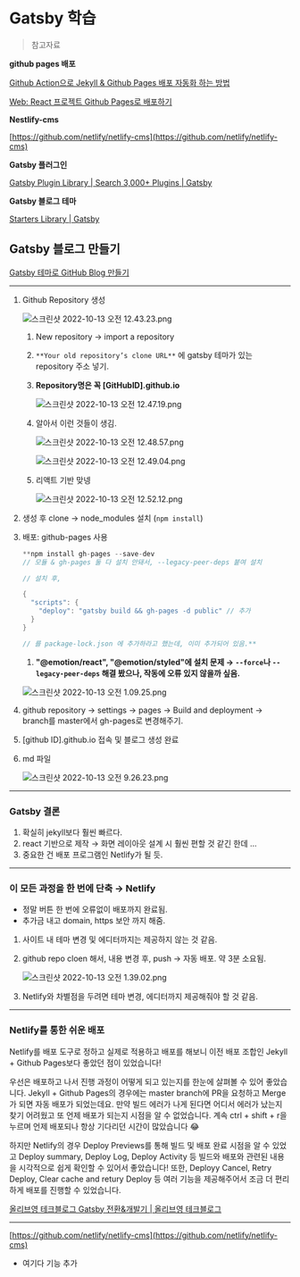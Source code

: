 # Gatsby 학습

> 참고자료
> 

**github pages 배포**

[Github Action으로 Jekyll & Github Pages 배포 자동화 하는 방법](https://deeplify.dev/tools/git/github-pages-github-action)

[Web: React 프로젝트 Github Pages로 배포하기](https://medium.com/hcleedev/web-react-%ED%94%84%EB%A1%9C%EC%A0%9D%ED%8A%B8-github-pages%EB%A1%9C-%EB%B0%B0%ED%8F%AC%ED%95%98%EA%B8%B0-f62e59a2e210)

**Nestlify-cms**

[https://github.com/netlify/netlify-cms](https://github.com/netlify/netlify-cms)

**Gatsby 플러그인**

[Gatsby Plugin Library | Search 3,000+ Plugins | Gatsby](https://www.gatsbyjs.com/plugins)

**Gatsby 블로그 테마**

[Starters Library | Gatsby](https://www.gatsbyjs.com/starters/)

## Gatsby 블로그 만들기

[Gatsby 테마로 GitHub Blog 만들기](https://www.zoomkoding.com/gatsby-github-blog/)

---

1. Github Repository 생성
   
    ![스크린샷 2022-10-13 오전 12.43.23.png](Gatsby%20%E1%84%92%E1%85%A1%E1%86%A8%E1%84%89%E1%85%B3%E1%86%B8%208f3692357c4a4eb3b871f7c4b4443f71/%25E1%2584%2589%25E1%2585%25B3%25E1%2584%258F%25E1%2585%25B3%25E1%2584%2585%25E1%2585%25B5%25E1%2586%25AB%25E1%2584%2589%25E1%2585%25A3%25E1%2586%25BA_2022-10-13_%25E1%2584%258B%25E1%2585%25A9%25E1%2584%258C%25E1%2585%25A5%25E1%2586%25AB_12.43.23.png)
    
    1. New repository → import a repository
    2. `**Your old repository’s clone URL**` 에 gatsby 테마가 있는 repository 주소 넣기.
    3. **Repository명은 꼭 [GitHubID].github.io**
       
        ![스크린샷 2022-10-13 오전 12.47.19.png](Gatsby%20%E1%84%92%E1%85%A1%E1%86%A8%E1%84%89%E1%85%B3%E1%86%B8%208f3692357c4a4eb3b871f7c4b4443f71/%25E1%2584%2589%25E1%2585%25B3%25E1%2584%258F%25E1%2585%25B3%25E1%2584%2585%25E1%2585%25B5%25E1%2586%25AB%25E1%2584%2589%25E1%2585%25A3%25E1%2586%25BA_2022-10-13_%25E1%2584%258B%25E1%2585%25A9%25E1%2584%258C%25E1%2585%25A5%25E1%2586%25AB_12.47.19.png)
        
    4. 알아서 이런 것들이 생김. 
       
        ![스크린샷 2022-10-13 오전 12.48.57.png](Gatsby%20%E1%84%92%E1%85%A1%E1%86%A8%E1%84%89%E1%85%B3%E1%86%B8%208f3692357c4a4eb3b871f7c4b4443f71/%25E1%2584%2589%25E1%2585%25B3%25E1%2584%258F%25E1%2585%25B3%25E1%2584%2585%25E1%2585%25B5%25E1%2586%25AB%25E1%2584%2589%25E1%2585%25A3%25E1%2586%25BA_2022-10-13_%25E1%2584%258B%25E1%2585%25A9%25E1%2584%258C%25E1%2585%25A5%25E1%2586%25AB_12.48.57.png)
        
        ![스크린샷 2022-10-13 오전 12.49.04.png](Gatsby%20%E1%84%92%E1%85%A1%E1%86%A8%E1%84%89%E1%85%B3%E1%86%B8%208f3692357c4a4eb3b871f7c4b4443f71/%25E1%2584%2589%25E1%2585%25B3%25E1%2584%258F%25E1%2585%25B3%25E1%2584%2585%25E1%2585%25B5%25E1%2586%25AB%25E1%2584%2589%25E1%2585%25A3%25E1%2586%25BA_2022-10-13_%25E1%2584%258B%25E1%2585%25A9%25E1%2584%258C%25E1%2585%25A5%25E1%2586%25AB_12.49.04.png)
        
    5. 리액트 기반 맞넹
       
        ![스크린샷 2022-10-13 오전 12.52.12.png](Gatsby%20%E1%84%92%E1%85%A1%E1%86%A8%E1%84%89%E1%85%B3%E1%86%B8%208f3692357c4a4eb3b871f7c4b4443f71/%25E1%2584%2589%25E1%2585%25B3%25E1%2584%258F%25E1%2585%25B3%25E1%2584%2585%25E1%2585%25B5%25E1%2586%25AB%25E1%2584%2589%25E1%2585%25A3%25E1%2586%25BA_2022-10-13_%25E1%2584%258B%25E1%2585%25A9%25E1%2584%258C%25E1%2585%25A5%25E1%2586%25AB_12.52.12.png)
        

1. 생성 후 clone → node_modules 설치 (`npm install`)
2. 배포: github-pages 사용
   
    ```java
    **npm install gh-pages --save-dev
    // 모듈 & gh-pages 둘 다 설치 안돼서, --legacy-peer-deps 붙여 설치
    
    // 설치 후,
    
    {
      "scripts": {
        "deploy": "gatsby build && gh-pages -d public" // 추가
      }
    }
    
    // 를 package-lock.json 에 추가하라고 했는데, 이미 추가되어 있음.**
    ```
    
    1. **"@emotion/react", "@emotion/styled"에 설치 문제 → `--force`나 `--legacy-peer-deps` 해결 봤으나, 작동에 오류 있지 않을까 싶음.**
    
    ![스크린샷 2022-10-13 오전 1.09.25.png](Gatsby%20%E1%84%92%E1%85%A1%E1%86%A8%E1%84%89%E1%85%B3%E1%86%B8%208f3692357c4a4eb3b871f7c4b4443f71/%25E1%2584%2589%25E1%2585%25B3%25E1%2584%258F%25E1%2585%25B3%25E1%2584%2585%25E1%2585%25B5%25E1%2586%25AB%25E1%2584%2589%25E1%2585%25A3%25E1%2586%25BA_2022-10-13_%25E1%2584%258B%25E1%2585%25A9%25E1%2584%258C%25E1%2585%25A5%25E1%2586%25AB_1.09.25.png)
    
3. github repository → settings → pages → Build and deployment → branch를 master에서 gh-pages로 변경해주기. 
4. [github ID].github.io 접속 및 블로그 생성 완료
5. md 파일
   
    ![스크린샷 2022-10-13 오전 9.26.23.png](Gatsby%20%E1%84%92%E1%85%A1%E1%86%A8%E1%84%89%E1%85%B3%E1%86%B8%208f3692357c4a4eb3b871f7c4b4443f71/%25E1%2584%2589%25E1%2585%25B3%25E1%2584%258F%25E1%2585%25B3%25E1%2584%2585%25E1%2585%25B5%25E1%2586%25AB%25E1%2584%2589%25E1%2585%25A3%25E1%2586%25BA_2022-10-13_%25E1%2584%258B%25E1%2585%25A9%25E1%2584%258C%25E1%2585%25A5%25E1%2586%25AB_9.26.23.png)
    

---

### Gatsby 결론

1. 확실히 jekyll보다 훨씬 빠르다. 
2. react 기반으로 제작  → 화면 레이아웃 설계 시 훨씬 편할 것 같긴 한데 … 
3. 중요한 건 배포 프로그램인 Netlify가 될 듯.

---

### 이 모든 과정을 한 번에 단축 → Netlify

- 정말 버튼 한 번에 오류없이 배포까지 완료됨.
- 추가금 내고 domain, https 보안 까지 해줌.

1. 사이트 내 테마 변경 및 에디터까지는 제공하지 않는 것 같음. 
2. github repo cloen 해서, 내용 변경 후, push → 자동 배포. 약 3분 소요됨. 
   
    ![스크린샷 2022-10-13 오전 1.39.02.png](Gatsby%20%E1%84%92%E1%85%A1%E1%86%A8%E1%84%89%E1%85%B3%E1%86%B8%208f3692357c4a4eb3b871f7c4b4443f71/%25E1%2584%2589%25E1%2585%25B3%25E1%2584%258F%25E1%2585%25B3%25E1%2584%2585%25E1%2585%25B5%25E1%2586%25AB%25E1%2584%2589%25E1%2585%25A3%25E1%2586%25BA_2022-10-13_%25E1%2584%258B%25E1%2585%25A9%25E1%2584%258C%25E1%2585%25A5%25E1%2586%25AB_1.39.02.png)
    
1. Netlify와 차별점을 두려면 테마 변경, 에디터까지 제공해줘야 할 것 같음.

---

### Netlify를 통한 쉬운 배포

Netlify를 배포 도구로 정하고 실제로 적용하고 배포를 해보니 이전 배포 조합인 Jekyll + Github Pages보다 좋았던 점이 있었습니다!

우선은 배포하고 나서 진행 과정이 어떻게 되고 있는지를 한눈에 살펴볼 수 있어 좋았습니다. Jekyll + Github Pages의 경우에는 master branch에 PR을 요청하고 Merge가 되면 자동 배포가 되었는데요. 만약 빌드 에러가 나게 된다면 어디서 에러가 났는지 찾기 어려웠고 또 언제 배포가 되는지 시점을 알 수 없었습니다. 계속 ctrl + shift + r을 누르며 언제 배포되나 항상 기다리던 시간이 많았습니다 😂

하지만 Netlify의 경우 Deploy Previews를 통해 빌드 및 배포 완료 시점을 알 수 있었고 Deploy summary, Deploy Log, Deploy Activity 등 빌드와 배포와 관련된 내용을 시각적으로 쉽게 확인할 수 있어서 좋았습니다! 또한, Deployy Cancel, Retry Deploy, Clear cache and retury Deploy 등 여러 기능을 제공해주어서 조금 더 편리하게 배포를 진행할 수 있었습니다.

[올리브영 테크블로그 Gatsby 전환&개발기 | 올리브영 테크블로그](https://oliveyoung.tech/blog/2022-07-04/How-to-Develop-And-Migration-Blog-With-Gatsby/)

---

[https://github.com/netlify/netlify-cms](https://github.com/netlify/netlify-cms)

- 여기다 기능 추가